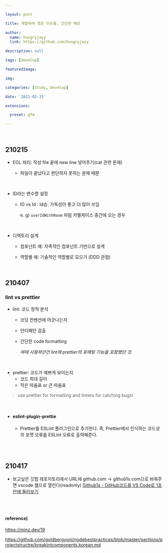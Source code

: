 ```yaml
---

layout: post

title: 개발하며 겪은 이슈들, 간단한 메모

author: 
  name: hungryjayy
  link: https://github.com/hungryjayy

description: null

tags: [develop]

featuredImage: 

img: 

categories: [Study, Develop]

date: '2021-02-15'

extensions:

  preset: gfm

---
```


<br>

## 210215

* EOL 처리: 작성 file 끝에 new line 넣어주기(cat 관련 문제) 
  
  * 파일이 끝났다고 판단하지 못하는 문제 때문
  

<Br>

* ID라는 변수명 설정

  * ID vs Id : Id승. 가독성이 좋고 더 많이 쓰임 

    e. g) `userIdWithRoom` 처럼 카멜케이스 중간에 오는 경우

<br>

* 디렉토리 설계

  * 컴포넌트 예: 자족적인 컴포넌트 기반으로 설계

  * 역할별 예: 기술적인 역할별로 모으기 (DDD 관점)


<br>

## 210407

### lint vs prettier

* lint: 코드 정적 분석

  * 코딩 컨벤션에 어긋나는지

  * 안티패턴 검출

  * 간단한 code formatting

    *여태 사용하던건 lint에 prettier의 포메팅 기능을 포함했던 것.* 

<br>

* prettier: 코드가 예쁘게 보이는지
  * 코드 최대 길이
  * 작은 따옴표 or 큰 따옴표

> use prettier for formatting and linters for catching bugs!

<br>

* #### eslint-plugin-prettie

  * Prettier를 ESLint 플러그인으로 추가한다. 즉, Prettier에서 인식하는 코드상의 포맷 오류를 ESLint 오류로 출력해준다.

<br><br>

## 210417

* 보고싶은 깃헙 레포지토리에서 URL에 github.com -> github1s.com으로 바꿔주면 vscode 웹으로 열린다(readonly) [Github1s - GitHub코드를 VS Code로 1초만에 둘러보기](https://daddyprogrammer.org/tech-news/?vid=285)


<br><br>

#### reference)

https://minz.dev/19 

https://github.com/goldbergyoni/nodebestpractices/blob/master/sections/projectstructre/breakintcomponents.korean.md